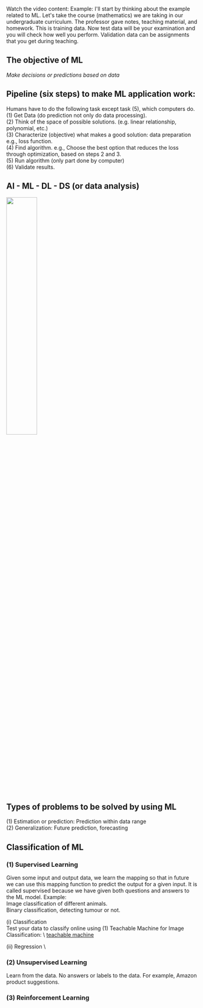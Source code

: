 Watch the video content:
Example: I'll start by thinking about the example related to ML. Let's take the course (mathematics) we are taking in our undergraduate curriculum. The professor gave notes, teaching material, and homework. This is training data. Now test data will be your examination and you will check how well you perform. Validation data can be assignments that you get during teaching.

## The objective of ML
_Make decisions or predictions based on data_

## Pipeline (six steps) to make ML application work:
Humans have to do the following task except task (5), which computers do. \
(1) Get Data (do prediction not only do data processing). \
(2) Think of the space of possible solutions. (e.g. linear relationship, polynomial, etc.) \
(3) Characterize (objective) what makes a good solution: data preparation e.g., loss function.\
(4) Find algorithm. e.g., Choose the best option that reduces the loss through optimization, based on steps 2 and 3. \
(5) Run algorithm (only part done by computer) \
(6) Validate results. 


## AI - ML - DL - DS (or data analysis)
<img src="https://github.com/makeabhishek/ML_learning_from_beginning/assets/47937684/c0613bc6-1764-45db-ad0b-47fbe7c1b428" width=40% height=40%>

## Types of problems to be solved by using ML
(1) Estimation or prediction: Prediction within data range \
(2) Generalization: Future prediction, forecasting

## Classification of ML
### (1) Supervised Learning
Given some input and output data, we learn the mapping so that in future we can use this mapping function to predict the output for a given input. It is called supervised because we have given both questions and answers to the ML model.
Example: \
Image classification of different animals. \
Binary classification, detecting tumour or not. 


(i) Classification \
Test your data to classify online using (1) Teachable Machine for Image Classification: \ 
[teachable machine]([https://website-name.com](https://teachablemachine.withgoogle.com/train/image) 'Classification')

(ii) Regression \


### (2) Unsupervised Learning 
Learn from the data. No answers or labels to the data. For example, Amazon product suggestions.

### (3) Reinforcement Learning 

